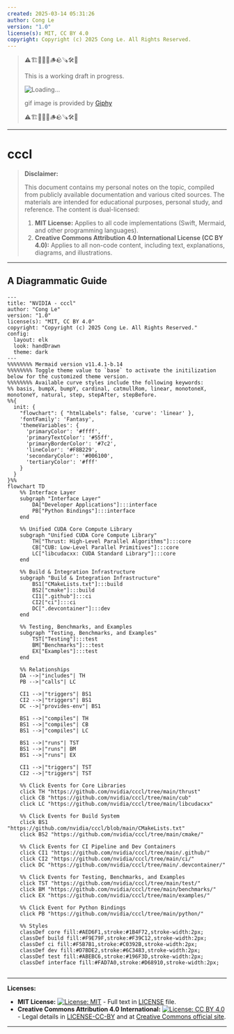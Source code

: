 ```yaml
---
created: 2025-03-14 05:31:26
author: Cong Le
version: "1.0"
license(s): MIT, CC BY 4.0
copyright: Copyright (c) 2025 Cong Le. All Rights Reserved.
---
```



> ⚠️🏗️🚧🦺🧱🪵🪨🪚🛠️👷
> 
> This is a working draft in progress.
> 
> ![Loading...](https://media2.giphy.com/media/v1.Y2lkPTc5MGI3NjExaHllaGkwMGsyeXdhcXg4anUxb3M5NmdzNzNrYmxta3ZrcG41NWk3OCZlcD12MV9pbnRlcm5hbF9naWZfYnlfaWQmY3Q9Zw/ZAKAZrRpt6i1W/giphy.gif)
> 
> gif image is provided by [Giphy](https://giphy.com)
> 
> ⚠️🏗️🚧🦺🧱🪵🪨🪚🛠️👷

----



# cccl
> **Disclaimer:**
>
> This document contains my personal notes on the topic,
> compiled from publicly available documentation and various cited sources.
> The materials are intended for educational purposes, personal study, and reference.
> The content is dual-licensed:
> 1. **MIT License:** Applies to all code implementations (Swift, Mermaid, and other programming languages).
> 2. **Creative Commons Attribution 4.0 International License (CC BY 4.0):** Applies to all non-code content, including text, explanations, diagrams, and illustrations.
---


## A Diagrammatic Guide 



```mermaid
---
title: "NVIDIA - cccl"
author: "Cong Le"
version: "1.0"
license(s): "MIT, CC BY 4.0"
copyright: "Copyright (c) 2025 Cong Le. All Rights Reserved."
config:
  layout: elk
  look: handDrawn
  theme: dark
---
%%%%%%%% Mermaid version v11.4.1-b.14
%%%%%%%% Toggle theme value to `base` to activate the initilization below for the customized theme version.
%%%%%%%% Available curve styles include the following keywords:
%% basis, bumpX, bumpY, cardinal, catmullRom, linear, monotoneX, monotoneY, natural, step, stepAfter, stepBefore.
%%{
  init: {
    "flowchart": { "htmlLabels": false, 'curve': 'linear' },
    'fontFamily': 'Fantasy',
    'themeVariables': {
      'primaryColor': '#ffff',
      'primaryTextColor': '#55ff',
      'primaryBorderColor': '#7c2',
      'lineColor': '#F8B229',
      'secondaryColor': '#006100',
      'tertiaryColor': '#fff'
    }
  }
}%%
flowchart TD
    %% Interface Layer
    subgraph "Interface Layer"
        DA["Developer Applications"]:::interface
        PB["Python Bindings"]:::interface
    end

    %% Unified CUDA Core Compute Library
    subgraph "Unified CUDA Core Compute Library"
        TH["Thrust: High-Level Parallel Algorithms"]:::core
        CB["CUB: Low-Level Parallel Primitives"]:::core
        LC["libcudacxx: CUDA Standard Library"]:::core
    end

    %% Build & Integration Infrastructure
    subgraph "Build & Integration Infrastructure"
        BS1["CMakeLists.txt"]:::build
        BS2["cmake"]:::build
        CI1[".github"]:::ci
        CI2["ci"]:::ci
        DC[".devcontainer"]:::dev
    end

    %% Testing, Benchmarks, and Examples
    subgraph "Testing, Benchmarks, and Examples"
        TST["Testing"]:::test
        BM["Benchmarks"]:::test
        EX["Examples"]:::test
    end

    %% Relationships
    DA -->|"includes"| TH
    PB -->|"calls"| LC

    CI1 -->|"triggers"| BS1
    CI2 -->|"triggers"| BS1
    DC -->|"provides-env"| BS1

    BS1 -->|"compiles"| TH
    BS1 -->|"compiles"| CB
    BS1 -->|"compiles"| LC

    BS1 -->|"runs"| TST
    BS1 -->|"runs"| BM
    BS1 -->|"runs"| EX

    CI1 -->|"triggers"| TST
    CI2 -->|"triggers"| TST

    %% Click Events for Core Libraries
    click TH "https://github.com/nvidia/cccl/tree/main/thrust"
    click CB "https://github.com/nvidia/cccl/tree/main/cub"
    click LC "https://github.com/nvidia/cccl/tree/main/libcudacxx"

    %% Click Events for Build System
    click BS1 "https://github.com/nvidia/cccl/blob/main/CMakeLists.txt"
    click BS2 "https://github.com/nvidia/cccl/tree/main/cmake/"

    %% Click Events for CI Pipeline and Dev Containers
    click CI1 "https://github.com/nvidia/cccl/tree/main/.github/"
    click CI2 "https://github.com/nvidia/cccl/tree/main/ci/"
    click DC "https://github.com/nvidia/cccl/tree/main/.devcontainer/"

    %% Click Events for Testing, Benchmarks, and Examples
    click TST "https://github.com/nvidia/cccl/tree/main/test/"
    click BM "https://github.com/nvidia/cccl/tree/main/benchmarks/"
    click EX "https://github.com/nvidia/cccl/tree/main/examples/"

    %% Click Event for Python Bindings
    click PB "https://github.com/nvidia/cccl/tree/main/python/"

    %% Styles
    classDef core fill:#AED6F1,stroke:#1B4F72,stroke-width:2px;
    classDef build fill:#F9E79F,stroke:#F39C12,stroke-width:2px;
    classDef ci fill:#F5B7B1,stroke:#C0392B,stroke-width:2px;
    classDef dev fill:#D7BDE2,stroke:#6C3483,stroke-width:2px;
    classDef test fill:#ABEBC6,stroke:#196F3D,stroke-width:2px;
    classDef interface fill:#FAD7A0,stroke:#D68910,stroke-width:2px;
    
```





---
**Licenses:**

- **MIT License:**  [![License: MIT](https://img.shields.io/badge/License-MIT-yellow.svg)](LICENSE) - Full text in [LICENSE](LICENSE) file.
- **Creative Commons Attribution 4.0 International:** [![License: CC BY 4.0](https://licensebuttons.net/l/by/4.0/88x31.png)](LICENSE-CC-BY) - Legal details in [LICENSE-CC-BY](LICENSE-CC-BY) and at [Creative Commons official site](http://creativecommons.org/licenses/by/4.0/).

---
